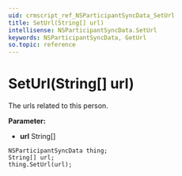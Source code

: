 ```yaml
---
uid: crmscript_ref_NSParticipantSyncData_SetUrl
title: SetUrl(String[] url)
intellisense: NSParticipantSyncData.SetUrl
keywords: NSParticipantSyncData, GetUrl
so.topic: reference
---
```


# SetUrl(String[] url)

The urls related to this person.

**Parameter:** 
 - **url** String[]

```crmscript
NSParticipantSyncData thing;
String[] url;
thing.SetUrl(url);
```

